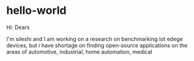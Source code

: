 # hello-world
Hi: Dears 

I'm sileshi and I am working on a research on benchmarking iot edege devices, but i have shortage on finding open-source applications on the areas of automotive, industrial, home automation, medical 
